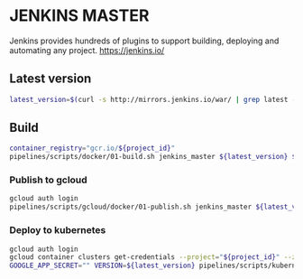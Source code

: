 # JENKINS MASTER

Jenkins provides hundreds of plugins to support building, deploying and automating any project. <https://jenkins.io/>

## Latest version

```sh
latest_version=$(curl -s http://mirrors.jenkins.io/war/ | grep latest -B 1 | head -n 1 | grep -oh -e "[0-9]*\.[0-9]*" | tail -n 1)
```

## Build

```sh
container_registry="gcr.io/${project_id}"
pipelines/scripts/docker/01-build.sh jenkins_master ${latest_version} ${container_registry} $(pwd)/jenkins/master/DockerFile $(pwd)/jenkins/master
```

### Publish to gcloud

```sh
gcloud auth login
pipelines/scripts/gcloud/docker/01-publish.sh jenkins_master ${latest_version} ${container_registry}
```

### Deploy to kubernetes

```sh
gcloud auth login
gcloud container clusters get-credentials --project="${project_id}" --zone="${cluster_zone}" "${cluster_name}"
GOOGLE_APP_SECRET="" VERSION=${latest_version} pipelines/scripts/kubernetes/01-deploy.sh ${application_environment_variables_file_path} ${deployment_environment_variables_file_path)
```
